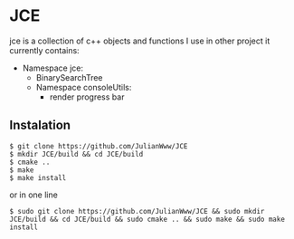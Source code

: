 # JCE
jce is a collection of c++ objects and functions I use in other project it currently contains:
- Namespace jce:
  - BinarySearchTree
  - Namespace consoleUtils:
    - render progress bar


## Instalation
```
$ git clone https://github.com/JulianWww/JCE
$ mkdir JCE/build && cd JCE/build
$ cmake ..
$ make 
$ make install
```
or in one line
```
$ sudo git clone https://github.com/JulianWww/JCE && sudo mkdir JCE/build && cd JCE/build && sudo cmake .. && sudo make && sudo make install
```
